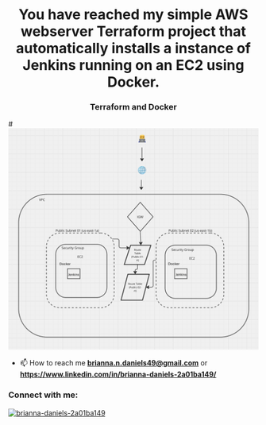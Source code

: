 <h1 align="center">You have reached my simple AWS webserver Terraform project that automatically installs a instance of Jenkins running on an EC2 using Docker.</h1>
<h3 align="center">Terraform and Docker</h3>

#![alt text](https://github.com/briannadaniels49/automation/blob/main/terraform-docker-project/Jenkinsarch.PNG)

- 📫 How to reach me **brianna.n.daniels49@gmail.com** or **https://www.linkedin.com/in/brianna-daniels-2a01ba149/**

<h3 align="left">Connect with me:</h3>
<p align="left">
<a href="https://linkedin.com/in/brianna-daniels-2a01ba149" target="blank"><img align="center" src="https://raw.githubusercontent.com/rahuldkjain/github-profile-readme-generator/master/src/images/icons/Social/linked-in-alt.svg" alt="brianna-daniels-2a01ba149" height="30" width="40" /></a>
</p>